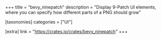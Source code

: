 +++
title = "bevy_ninepatch"
description = "Display 9-Patch UI elements, where you can specify how different parts of a PNG should grow"

[taxonomies]
categories = ["UI"]

[extra]
link = "https://crates.io/crates/bevy_ninepatch"
+++
